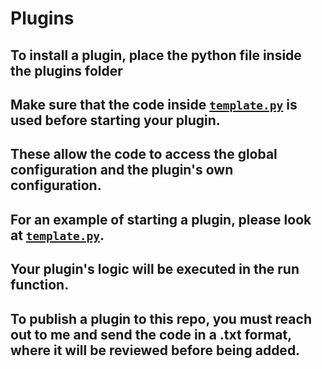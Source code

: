 # Plugins
## To install a plugin, place the python file inside the plugins folder
## Make sure that the code inside [`template.py`](https://github.com/bazthedev/SolsRNGBot/blob/main/plugins/template.py) is used before starting your plugin.
## These allow the code to access the global configuration and the plugin's own configuration.
## For an example of starting a plugin, please look at [`template.py`](https://github.com/bazthedev/SolsRNGBot/blob/main/plugins/template.py).
## Your plugin's logic will be executed in the run function.
## To publish a plugin to this repo, you must reach out to me and send the code in a .txt format, where it will be reviewed before being added.
